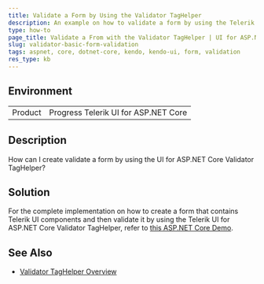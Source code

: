 ```yaml
---
title: Validate a Form by Using the Validator TagHelper
description: An example on how to validate a form by using the Telerik UI .Net Core Validator TagHelper.
type: how-to
page_title: Validate a From with the Validator TagHelper | UI for ASP.NET Core
slug: validator-basic-form-validation
tags: aspnet, core, dotnet-core, kendo, kendo-ui, form, validation
res_type: kb
---
```


## Environment

<table>
 <tr>
  <td>Product</td>
  <td>Progress Telerik UI for ASP.NET Core</td>
 </tr>
</table>


## Description

How can I create validate a form by using the UI for ASP.NET Core Validator TagHelper?

## Solution

For the complete implementation on how to create a form that contains Telerik UI components and then validate it by using the Telerik UI for ASP.NET Core Validator TagHelper, refer to [this ASP.NET Core Demo](https://demos.telerik.com/aspnet-core/validator/index).

## See Also

* [Validator TagHelper Overview](https://docs.telerik.com/aspnet-core/tag-helpers/editors/validator/overview)

